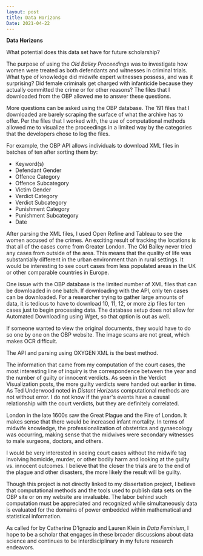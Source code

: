 ```yaml
---
layout: post
title: Data Horizons
Date: 2021-04-22
---
```


**Data Horizons**

What potential does this data set have for future scholarship? 

The purpose of using the <em>Old Bailey Proceedings</em> was to investigate how women were treated as both defendants and witnesses in criminal trials. What type of knowledge did midwife expert witnesses possess, and was it surprising? Did female criminals get charged with infanticide because they actually committed the crime or for other reasons? The files that I downloaded from the OBP allowed me to answer these questions.

More questions can be asked using the OBP database. The 191 files that I downloaded are barely scraping the surface of what the archive has to offer. Per the files that I worked with, the use of computational methods allowed me to visualize the proceedings in a limited way by the categories that the developers chose to log the files. 

For example, the OBP API allows individuals to download XML files in batches of ten after sorting them by:  
- Keyword(s)	
- Defendant Gender	
- Offence Category	
- Offence Subcategory	
- Victim Gender	
- Verdict Category	
- Verdict Subcategory	
- Punishment Category	
- Punishment Subcategory	
- Date 

After parsing the XML files, I used Open Refine and Tableau to see the women accused of the crimes. An exciting result of tracking the locations is that all of the cases come from Greater London. The Old Bailey never tried any cases from outside of the area. This means that the quality of life was substantially different in the urban environment than in rural settings. It would be interesting to see court cases from less populated areas in the UK or other comparable countries in Europe. 

One issue with the OBP database is the limited number of XML files that can be downloaded in one batch. If downloading with the API, only ten cases can be downloaded. For a researcher trying to gather large amounts of data, it is tedious to have to download 10, 11, 12, or more zip files for ten cases just to begin processing data. The database setup does not allow for Automated Downloading using Wget, so that option is out as well. 

If someone wanted to view the original documents, they would have to do so one by one on the OBP website. The image scans are not great, which makes OCR difficult. 

The API and parsing using OXYGEN XML is the best method. 

The information that came from my computation of the court cases, the most interesting line of inquiry is the correspondence between the year and the number of guilty or innocent verdicts. As seen in the Verdict Visualization posts, the more guilty verdicts were handed out earlier in time. As Ted Underwood noted in <em> Distant Horizons </em> computational methods are not without error. I do not know if the year's events have a causal relationship with the court verdicts, but they are definitely correlated.

London in the late 1600s saw the Great Plague and the Fire of London. It makes sense that there would be increased infant mortality. In terms of midwife knowledge, the professionalization of obstetrics and gynaecology was occurring, making sense that the midwives were secondary witnesses to male surgeons, doctors, and others. 

I would be very interested in seeing court cases without the midwife tag involving homicide, murder, or other bodily harm and looking at the guilty vs. innocent outcomes. I believe that the closer the trials are to the end of the plague and other disasters, the more likely the result will be guilty. 

Though this project is not directly linked to my dissertation project, I believe that computational methods and the tools used to publish data sets on the OBP site or on my website are invaluable. The labor behind such computation must be appreciated and recognized while simultaneously data is evaluated for the domains of power embedded within mathematical and statistical information. 

As called for by Catherine D’Ignazio and Lauren Klein in <em>Data Feminism</em>, I hope to be a scholar that engages in these broader discussions about data science and continues to be interdisciplinary in my future research endeavors.
